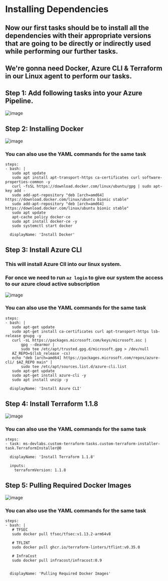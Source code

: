 # Installing Dependencies
## Now our first tasks should be to install all the dependencies with their appropriate versions that are going to be directly or indirectly used while performing our further tasks.
## We're gonna need Docker, Azure CLI & Terraform in our Linux agent to perform our tasks.

## Step 1: Add following tasks into your Azure Pipeline.
![image](https://user-images.githubusercontent.com/99440004/173701820-6de95eae-6ab8-4c45-872b-5c6826e01ad5.png)

## Step 2: Installing Docker
![image](https://user-images.githubusercontent.com/99440004/173701968-1b74991f-3ff8-4998-97b2-e4a3e3ca530a.png)
### You can also use the YAML commands for the same task
```
steps:
- bash: |
   sudo apt update
   sudo apt install apt-transport-https ca-certificates curl software-properties-common -y
   curl -fsSL https://download.docker.com/linux/ubuntu/gpg | sudo apt-key add -
   sudo add-apt-repository "deb [arch=amd64] https://download.docker.com/linux/ubuntu bionic stable"
   sudo add-apt-repository "deb [arch=amd64] https://download.docker.com/linux/ubuntu bionic stable"
   sudo apt update
   apt-cache policy docker-ce
   sudo apt install docker-ce -y
   sudo systemctl start docker

  displayName: 'Install Docker'
```

## Step 3: Install Azure CLI
### This will install Azure ClI into our linux system.
### For once we need to run `az login` to give our system the access to our azure cloud active subscription
![image](https://user-images.githubusercontent.com/99440004/173702193-2ec89a2a-2a47-4e7a-8c95-aca6ed76075a.png)
### You can also use the YAML commands for the same task 
```
steps:
- bash: |
   sudo apt-get update 
   sudo apt-get install ca-certificates curl apt-transport-https lsb-release gnupg -y
   curl -sL https://packages.microsoft.com/keys/microsoft.asc |
       gpg --dearmor |
       sudo tee /etc/apt/trusted.gpg.d/microsoft.gpg > /dev/null
   AZ_REPO=$(lsb_release -cs)
   echo "deb [arch=amd64] https://packages.microsoft.com/repos/azure-cli/ $AZ_REPO main" |
       sudo tee /etc/apt/sources.list.d/azure-cli.list
   sudo apt-get update
   sudo apt-get install azure-cli -y
   sudo apt install unzip -y
 
  displayName: 'Install Azure CLI'

```

## Step 4: Install Terraform 1.1.8
![image](https://user-images.githubusercontent.com/99440004/173702508-68b62858-3827-48a1-8cb8-5c3f980eb307.png)
### You can also use the YAML commands for the same task 
```
steps:
- task: ms-devlabs.custom-terraform-tasks.custom-terraform-installer-task.TerraformInstaller@0

  displayName: 'Install Terraform 1.1.8'

  inputs:
    terraformVersion: 1.1.8
```

## Step 5: Pulling Required Docker Images
![image](https://user-images.githubusercontent.com/99440004/173702675-f5c85e68-c9ce-4b21-bda9-7e72a990ea7b.png)
### You can also use the YAML commands for the same task 
```
steps:
- bash: |
   # TFSEC
   sudo docker pull tfsec/tfsec:v1.13.2-arm64v8
   
   # TFLINT
   sudo docker pull ghcr.io/terraform-linters/tflint:v0.35.0
   
   # InfraCost
   sudo docker pull infracost/infracost:0.9
   

  displayName: 'Pulling Required Docker Images'


```